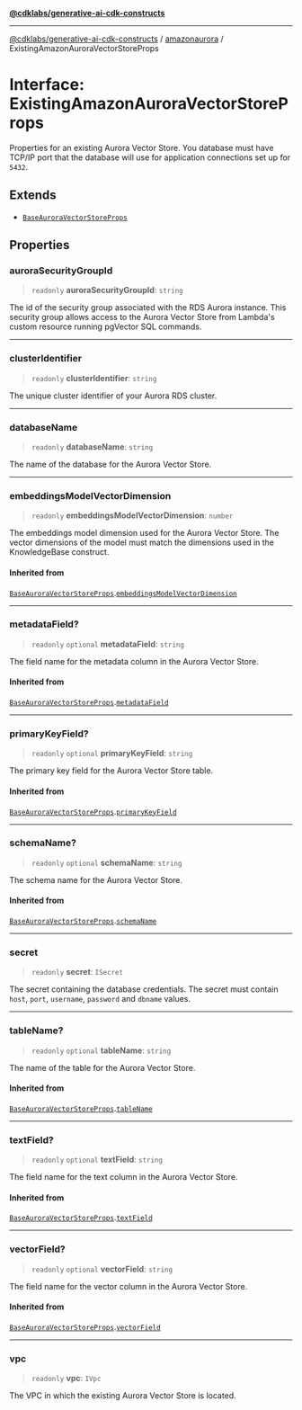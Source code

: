 [**@cdklabs/generative-ai-cdk-constructs**](../../../../README.md)

***

[@cdklabs/generative-ai-cdk-constructs](../../../../README.md) / [amazonaurora](../README.md) / ExistingAmazonAuroraVectorStoreProps

# Interface: ExistingAmazonAuroraVectorStoreProps

Properties for an existing Aurora Vector Store.
You database must have TCP/IP port that the
database will use for application connections
set up for `5432`.

## Extends

- [`BaseAuroraVectorStoreProps`](BaseAuroraVectorStoreProps.md)

## Properties

### auroraSecurityGroupId

> `readonly` **auroraSecurityGroupId**: `string`

The id of the security group associated with the RDS Aurora instance.
This security group allows access to the Aurora Vector Store from Lambda's
custom resource running pgVector SQL commands.

***

### clusterIdentifier

> `readonly` **clusterIdentifier**: `string`

The unique cluster identifier of your Aurora RDS cluster.

***

### databaseName

> `readonly` **databaseName**: `string`

The name of the database for the Aurora Vector Store.

***

### embeddingsModelVectorDimension

> `readonly` **embeddingsModelVectorDimension**: `number`

The embeddings model dimension used for the Aurora Vector Store.
The vector dimensions of the model must match the dimensions
used in the KnowledgeBase construct.

#### Inherited from

[`BaseAuroraVectorStoreProps`](BaseAuroraVectorStoreProps.md).[`embeddingsModelVectorDimension`](BaseAuroraVectorStoreProps.md#embeddingsmodelvectordimension)

***

### metadataField?

> `readonly` `optional` **metadataField**: `string`

The field name for the metadata column in the Aurora Vector Store.

#### Inherited from

[`BaseAuroraVectorStoreProps`](BaseAuroraVectorStoreProps.md).[`metadataField`](BaseAuroraVectorStoreProps.md#metadatafield)

***

### primaryKeyField?

> `readonly` `optional` **primaryKeyField**: `string`

The primary key field for the Aurora Vector Store table.

#### Inherited from

[`BaseAuroraVectorStoreProps`](BaseAuroraVectorStoreProps.md).[`primaryKeyField`](BaseAuroraVectorStoreProps.md#primarykeyfield)

***

### schemaName?

> `readonly` `optional` **schemaName**: `string`

The schema name for the Aurora Vector Store.

#### Inherited from

[`BaseAuroraVectorStoreProps`](BaseAuroraVectorStoreProps.md).[`schemaName`](BaseAuroraVectorStoreProps.md#schemaname)

***

### secret

> `readonly` **secret**: `ISecret`

The secret containing the database credentials.
The secret must contain `host`, `port`, `username`,
`password` and `dbname` values.

***

### tableName?

> `readonly` `optional` **tableName**: `string`

The name of the table for the Aurora Vector Store.

#### Inherited from

[`BaseAuroraVectorStoreProps`](BaseAuroraVectorStoreProps.md).[`tableName`](BaseAuroraVectorStoreProps.md#tablename)

***

### textField?

> `readonly` `optional` **textField**: `string`

The field name for the text column in the Aurora Vector Store.

#### Inherited from

[`BaseAuroraVectorStoreProps`](BaseAuroraVectorStoreProps.md).[`textField`](BaseAuroraVectorStoreProps.md#textfield)

***

### vectorField?

> `readonly` `optional` **vectorField**: `string`

The field name for the vector column in the Aurora Vector Store.

#### Inherited from

[`BaseAuroraVectorStoreProps`](BaseAuroraVectorStoreProps.md).[`vectorField`](BaseAuroraVectorStoreProps.md#vectorfield)

***

### vpc

> `readonly` **vpc**: `IVpc`

The VPC in which the existing Aurora Vector Store is located.

